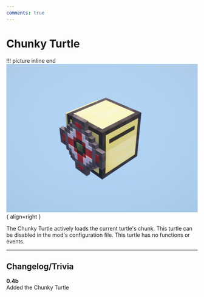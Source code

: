 ```yaml
---
comments: true
---
```


# Chunky Turtle

!!! picture inline end
    ![!Image of the Chunky Turtle](/../assets/images/previews/chunky_turtle.png){ align=right }

The Chunky Turtle actively loads the current turtle's chunk. This turtle can be disabled in the mod's configuration file. This turtle has no functions or events.

<p class="picture-spacing" style="--ps:6.3rem;"></p>

---

## Changelog/Trivia

**0.4b**  
Added the Chunky Turtle
